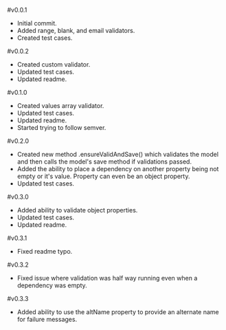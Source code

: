 #v0.0.1
 - Initial commit.
 - Added range, blank, and email validators.
 - Created test cases.

#v0.0.2
 - Created custom validator.
 - Updated test cases.
 - Updated readme.

#v0.1.0
 - Created values array validator.
 - Updated test cases.
 - Updated readme.
 - Started trying to follow semver.

#v0.2.0
 - Created new method .ensureValidAndSave() which validates the model and then calls the model's save method if validations passed.
 - Added the ability to place a dependency on another property being not empty or it's value. Property can even be an object property.
 - Updated test cases.

#v0.3.0
 - Added ability to validate object properties.
 - Updated test cases.
 - Updated readme.

#v0.3.1
 - Fixed readme typo.

#v0.3.2
 - Fixed issue where validation was half way running even when a dependency was empty.

#v0.3.3
 - Added ability to use the altName property to provide an alternate name for failure messages.
